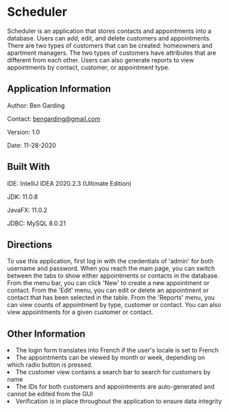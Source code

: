 # Scheduler

Scheduler is an application that stores contacts and appointments into a database. Users can add, edit, and delete customers and appointments.
There are two types of customers that can be created: homeowners and apartment managers. The two types of customers have 
attributes that are different from each other. Users can also generate reports to view appointments by contact, customer, or appointment type.


## Application Information

Author: Ben Garding

Contact: bengarding@gmail.com

Version: 1.0

Date: 11-28-2020


## Built With

IDE: IntelliJ IDEA 2020.2.3 (Ultimate Edition)

JDK: 11.0.8

JavaFX: 11.0.2

JDBC: MySQL 8.0.21


## Directions

To use this application, first log in with the credentials of 'admin' for both username and password. When you reach the main page, 
you can switch between the tabs to show either appointments or contacts in the database. From the menu bar, you can click 
'New' to create a new appointment or contact. From the 'Edit' menu, you can edit or delete an appointment or contact that 
has been selected in the table. From the 'Reports' menu, you can view counts of appointment by type, customer or contact. 
You can also view appointments for a given customer or contact.

## Other Information

<li> The login form translates into French if the user's locale is set to French
<li> The appointments can be viewed by month or week, depending on which radio button
is pressed.
<li> The customer view contains a search bar to search for customers by name
<li> The IDs for both customers and appointments are auto-generated and cannot be edited from the GUI
<li> Verification is in place throughout the application to ensure data integrity